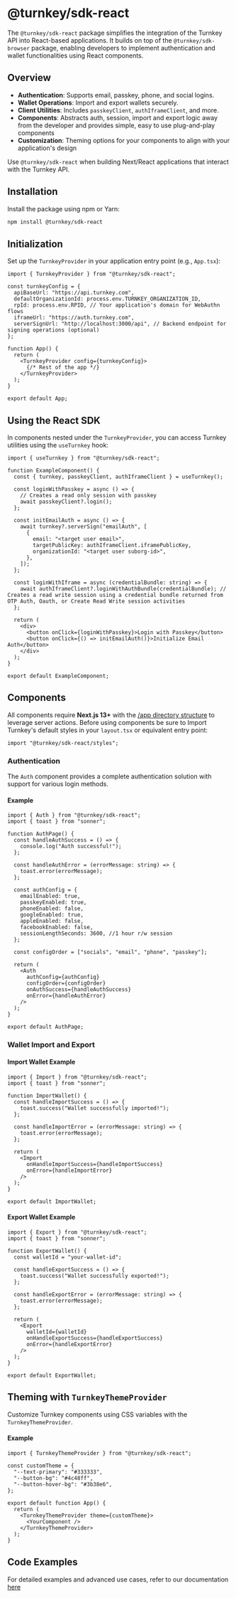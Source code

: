 # @turnkey/sdk-react

The `@turnkey/sdk-react` package simplifies the integration of the Turnkey API into React-based applications. It builds on top of the `@turnkey/sdk-browser` package, enabling developers to implement authentication and wallet functionalities using React components.

## Overview

- **Authentication**: Supports email, passkey, phone, and social logins.
- **Wallet Operations**: Import and export wallets securely.
- **Client Utilities**: Includes `passkeyClient`, `authIframeClient`, and more.
- **Components**: Abstracts auth, session, import and export logic away from the developer and provides simple, easy to use plug-and-play components
- **Customization**: Theming options for your components to align with your application's design

Use `@turnkey/sdk-react` when building Next/React applications that interact with the Turnkey API.

## Installation

Install the package using npm or Yarn:

```bash
npm install @turnkey/sdk-react
```

## Initialization

Set up the `TurnkeyProvider` in your application entry point (e.g., `App.tsx`):

```tsx
import { TurnkeyProvider } from "@turnkey/sdk-react";

const turnkeyConfig = {
  apiBaseUrl: "https://api.turnkey.com",
  defaultOrganizationId: process.env.TURNKEY_ORGANIZATION_ID,
  rpId: process.env.RPID, // Your application's domain for WebAuthn flows
  iframeUrl: "https://auth.turnkey.com",
  serverSignUrl: "http://localhost:3000/api", // Backend endpoint for signing operations (optional)
};

function App() {
  return (
    <TurnkeyProvider config={turnkeyConfig}>
      {/* Rest of the app */}
    </TurnkeyProvider>
  );
}

export default App;
```

## Using the React SDK

In components nested under the `TurnkeyProvider`, you can access Turnkey utilities using the `useTurnkey` hook:

```tsx
import { useTurnkey } from "@turnkey/sdk-react";

function ExampleComponent() {
  const { turnkey, passkeyClient, authIframeClient } = useTurnkey();

  const loginWithPasskey = async () => {
    // Creates a read only session with passkey
    await passkeyClient?.login();
  };

  const initEmailAuth = async () => {
    await turnkey?.serverSign("emailAuth", [
      {
        email: "<target user email>",
        targetPublicKey: authIframeClient.iframePublicKey,
        organizationId: "<target user suborg-id>",
      },
    ]);
  };

  const loginWithIframe = async (credentialBundle: string) => {
    await authIframeClient?.loginWithAuthBundle(credentialBundle); // Creates a read write session using a credential bundle returned from OTP Auth, Oauth, or Create Read Write session activities
  };

  return (
    <div>
      <button onClick={loginWithPasskey}>Login with Passkey</button>
      <button onClick={() => initEmailAuth()}>Initialize Email Auth</button>
    </div>
  );
}

export default ExampleComponent;
```

## Components

All components require **Next.js 13+** with the [/app directory structure](https://nextjs.org/docs/app) to leverage server actions. Before using components be sure to Import Turnkey's default styles in your `layout.tsx` or equivalent entry point:

```tsx
import "@turnkey/sdk-react/styles";
```

### Authentication

The `Auth` component provides a complete authentication solution with support for various login methods.

#### Example

```tsx
import { Auth } from "@turnkey/sdk-react";
import { toast } from "sonner";

function AuthPage() {
  const handleAuthSuccess = () => {
    console.log("Auth successful!");
  };

  const handleAuthError = (errorMessage: string) => {
    toast.error(errorMessage);
  };

  const authConfig = {
    emailEnabled: true,
    passkeyEnabled: true,
    phoneEnabled: false,
    googleEnabled: true,
    appleEnabled: false,
    facebookEnabled: false,
    sessionLengthSeconds: 3600, //1 hour r/w session
  };

  const configOrder = ["socials", "email", "phone", "passkey"];

  return (
    <Auth
      authConfig={authConfig}
      configOrder={configOrder}
      onAuthSuccess={handleAuthSuccess}
      onError={handleAuthError}
    />
  );
}

export default AuthPage;
```

### Wallet Import and Export

#### Import Wallet Example

```tsx
import { Import } from "@turnkey/sdk-react";
import { toast } from "sonner";

function ImportWallet() {
  const handleImportSuccess = () => {
    toast.success("Wallet successfully imported!");
  };

  const handleImportError = (errorMessage: string) => {
    toast.error(errorMessage);
  };

  return (
    <Import
      onHandleImportSuccess={handleImportSuccess}
      onError={handleImportError}
    />
  );
}

export default ImportWallet;
```

#### Export Wallet Example

```tsx
import { Export } from "@turnkey/sdk-react";
import { toast } from "sonner";

function ExportWallet() {
  const walletId = "your-wallet-id";

  const handleExportSuccess = () => {
    toast.success("Wallet successfully exported!");
  };

  const handleExportError = (errorMessage: string) => {
    toast.error(errorMessage);
  };

  return (
    <Export
      walletId={walletId}
      onHandleExportSuccess={handleExportSuccess}
      onError={handleExportError}
    />
  );
}

export default ExportWallet;
```

## Theming with `TurnkeyThemeProvider`

Customize Turnkey components using CSS variables with the `TurnkeyThemeProvider`.

#### Example

```tsx
import { TurnkeyThemeProvider } from "@turnkey/sdk-react";

const customTheme = {
  "--text-primary": "#333333",
  "--button-bg": "#4c48ff",
  "--button-hover-bg": "#3b38e6",
};

export default function App() {
  return (
    <TurnkeyThemeProvider theme={customTheme}>
      <YourComponent />
    </TurnkeyThemeProvider>
  );
}
```

## Code Examples

For detailed examples and advanced use cases, refer to our documentation [here](https://docs.turnkey.com/)

